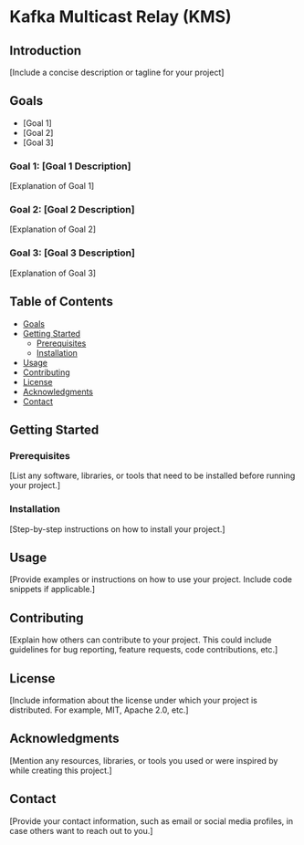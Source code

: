 # Kafka Multicast Relay (KMS)

## Introduction

[Include a concise description or tagline for your project]

## Goals

- [Goal 1]
- [Goal 2]
- [Goal 3]

### Goal 1: [Goal 1 Description]

[Explanation of Goal 1]

### Goal 2: [Goal 2 Description]

[Explanation of Goal 2]

### Goal 3: [Goal 3 Description]

[Explanation of Goal 3]

## Table of Contents
- [Goals](#goals)
- [Getting Started](#getting-started)
  - [Prerequisites](#prerequisites)
  - [Installation](#installation)
- [Usage](#usage)
- [Contributing](#contributing)
- [License](#license)
- [Acknowledgments](#acknowledgments)
- [Contact](#contact)

## Getting Started

### Prerequisites

[List any software, libraries, or tools that need to be installed before running your project.]

### Installation

[Step-by-step instructions on how to install your project.]


## Usage

[Provide examples or instructions on how to use your project. Include code snippets if applicable.]


## Contributing

[Explain how others can contribute to your project. This could include guidelines for bug reporting, feature requests, code contributions, etc.]

## License

[Include information about the license under which your project is distributed. For example, MIT, Apache 2.0, etc.]

## Acknowledgments

[Mention any resources, libraries, or tools you used or were inspired by while creating this project.]

## Contact

[Provide your contact information, such as email or social media profiles, in case others want to reach out to you.]
